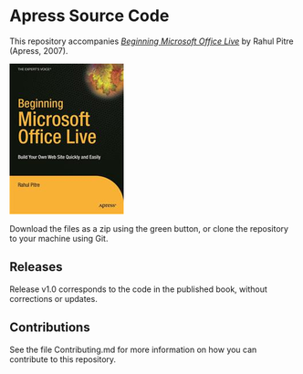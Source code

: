 # Apress Source Code

This repository accompanies [*Beginning Microsoft Office Live*](http://www.apress.com/9781590598795) by Rahul Pitre (Apress, 2007).

![Cover image](9781590598795.jpg)

Download the files as a zip using the green button, or clone the repository to your machine using Git.

## Releases

Release v1.0 corresponds to the code in the published book, without corrections or updates.

## Contributions

See the file Contributing.md for more information on how you can contribute to this repository.
